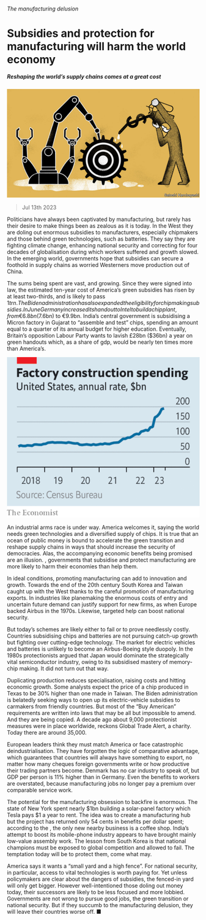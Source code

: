 ###### The manufacturing delusion

# Subsidies and protection for manufacturing will harm the world economy 

##### Reshaping the world’s supply chains comes at a great cost 

![image](images/20230715_LDD003.jpg) 

> Jul 13th 2023 

Politicians have always been captivated by manufacturing, but rarely has their desire to make things been as zealous as it is today. In the West they are doling out enormous subsidies to manufacturers, especially chipmakers and those behind green technologies, such as batteries. They say they are fighting climate change, enhancing national security and correcting for four decades of globalisation during which workers suffered and growth slowed. In the emerging world, governments hope that subsidies can secure a foothold in supply chains as worried Westerners move production out of China. 

The sums being spent are vast, and growing. Since they were signed into law, the estimated ten-year cost of America’s green subsidies has risen by at least two-thirds, and is likely to pass $1trn. The Biden administration has also expanded the eligibility for chipmaking subsidies. In June Germany increased its handout to Intel to build a chip plant, from €6.8bn ($7.6bn) to €9.9bn. India’s central government is subsidising a Micron factory in Gujarat to “assemble and test” chips, spending an amount equal to a quarter of its annual budget for higher education. Eventually, Britain’s opposition Labour Party wants to lavish £28bn ($36bn) a year on green handouts which, as a share of gdp, would be nearly ten times more than America’s.

![image](images/20230715_LDC849.png) 


An industrial arms race is under way. America welcomes it, saying the world needs green technologies and a diversified supply of chips. It is true that an ocean of public money is bound to accelerate the green transition and reshape supply chains in ways that should increase the security of democracies. Alas, the accompanying economic benefits being promised are an illusion. , governments that subsidise and protect manufacturing are more likely to harm their economies than help them.

In ideal conditions, promoting manufacturing can add to innovation and growth. Towards the end of the 20th century South Korea and Taiwan caught up with the West thanks to the careful promotion of manufacturing exports. In industries like planemaking the enormous costs of entry and uncertain future demand can justify support for new firms, as when Europe backed Airbus in the 1970s. Likewise, targeted help can boost national security.

But today’s schemes are likely either to fail or to prove needlessly costly. Countries subsidising chips and batteries are not pursuing catch-up growth but fighting over cutting-edge technology. The market for electric vehicles and batteries is unlikely to become an Airbus-Boeing style duopoly. In the 1980s protectionists argued that Japan would dominate the strategically vital semiconductor industry, owing to its subsidised mastery of memory-chip making. It did not turn out that way.

Duplicating production reduces specialisation, raising costs and hitting economic growth. Some analysts expect the price of a chip produced in Texas to be 30% higher than one made in Taiwan. The Biden administration is belatedly seeking ways to open up its electric-vehicle subsidies to carmakers from friendly countries. But most of the “Buy American” requirements are written into laws that may be all but impossible to amend. And they are being copied. A decade ago about 9,000 protectionist measures were in place worldwide, reckons Global Trade Alert, a charity. Today there are around 35,000. 

European leaders think they must match America or face catastrophic deindustrialisation. They have forgotten the logic of comparative advantage, which guarantees that countries will always have something to export, no matter how many cheques foreign governments write or how productive their trading partners become. Denmark has no car industry to speak of, but GDP per person is 11% higher than in Germany. Even the benefits to workers are overstated, because manufacturing jobs no longer pay a premium over comparable service work.

The potential for the manufacturing obsession to backfire is enormous. The state of New York spent nearly $1bn building a solar-panel factory which Tesla pays $1 a year to rent. The idea was to create a manufacturing hub but the project has returned only 54 cents in benefits per dollar spent; according to the , the only new nearby business is a coffee shop. India’s attempt to boost its mobile-phone industry appears to have brought mainly low-value assembly work. The lesson from South Korea is that national champions must be exposed to global competition and allowed to fail. The temptation today will be to protect them, come what may.

America says it wants a “small yard and a high fence”. For national security, in particular, access to vital technologies is worth paying for. Yet unless policymakers are clear about the dangers of subsidies, the fenced-in yard will only get bigger. However well-intentioned those doling out money today, their successors are likely to be less focused and more lobbied. Governments are not wrong to pursue good jobs, the green transition or national security. But if they succumb to the manufacturing delusion, they will leave their countries worse off. ■

